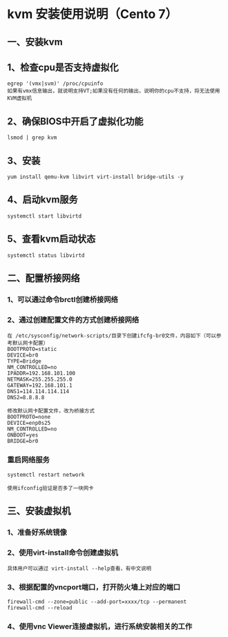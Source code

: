# kvm 安装使用说明（Cento 7）

## 一、安装kvm

## 1、检查cpu是否支持虚拟化
    egrep '(vmx|svm)' /proc/cpuinfo
    如果有vmx信息输出，就说明支持VT;如果没有任何的输出，说明你的cpu不支持，将无法使用KVM虚拟机

## 2、确保BIOS中开启了虚拟化功能
    lsmod | grep kvm

## 3、安装
    yum install qemu-kvm libvirt virt-install bridge-utils -y

## 4、启动kvm服务
    systemctl start libvirtd

## 5、查看kvm启动状态
    systemctl status libvirtd

## 二、配置桥接网络

### 1、可以通过命令brctl创建桥接网络

### 2、通过创建配置文件的方式创建桥接网络

    在 /etc/sysconfig/network-scripts/目录下创建ifcfg-br0文件，内容如下（可以参考默认网卡配置）
    BOOTPROTO=static
    DEVICE=br0
    TYPE=Bridge
    NM_CONTROLLED=no
    IPADDR=192.168.101.100
    NETMASK=255.255.255.0
    GATEWAY=192.168.101.1
    DNS1=114.114.114.114
    DNS2=8.8.8.8

    修改默认网卡配置文件，改为桥接方式
    BOOTPROTO=none
    DEVICE=enp0s25
    NM_CONTROLLED=no
    ONBOOT=yes
    BRIDGE=br0

### 重启网络服务
    systemctl restart network

    使用ifconfig验证是否多了一块网卡

## 三、安装虚拟机

### 1、准备好系统镜像

### 2、使用virt-install命令创建虚拟机
    具体用户可以通过 virt-install --help查看，有中文说明

### 3、根据配置的vncport端口，打开防火墙上对应的端口
    firewall-cmd --zone=public --add-port=xxxx/tcp --permanent
    firewall-cmd --reload

### 4、使用vnc Viewer连接虚拟机，进行系统安装相关的工作


